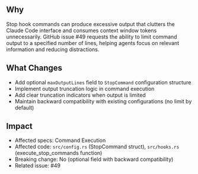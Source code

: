 ## Why

Stop hook commands can produce excessive output that clutters the Claude Code interface and consumes context window tokens unnecessarily. GitHub issue #49 requests the ability to limit command output to a specified number of lines, helping agents focus on relevant information and reducing distractions.

## What Changes

- Add optional `maxOutputLines` field to `StopCommand` configuration structure
- Implement output truncation logic in command execution
- Add clear truncation indicators when output is limited
- Maintain backward compatibility with existing configurations (no limit by default)

## Impact

- Affected specs: Command Execution
- Affected code: `src/config.rs` (StopCommand struct), `src/hooks.rs` (execute_stop_commands function)
- Breaking change: No (optional field with backward compatibility)
- Related issue: #49
